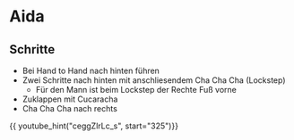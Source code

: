 
# Aida

## Schritte

- Bei Hand to Hand nach hinten führen
- Zwei Schritte nach hinten mit anschliesendem Cha Cha Cha (Lockstep)
  - Für den Mann ist beim Lockstep der Rechte Fuß vorne
- Zuklappen mit Cucaracha
- Cha Cha Cha nach rechts

{{ youtube_hint("ceggZlrLc_s", start="325")}}
